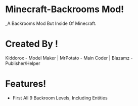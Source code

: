 # Minecraft-Backrooms Mod!

_A Backrooms Mod But Inside Of Minecraft.

# Created By !
Kiddorox - Model Maker | MrPotato - Main Coder | Blazamz - Publisher/Helper

# Features!
- First All 9 Backroom Levels, Including Entities
